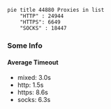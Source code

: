 
```mermaid
pie title 44880 Proxies in list
    "HTTP" : 24944
    "HTTPS": 6649
    "SOCKS" : 18447
```

### Some Info
#### Average Timeout

- mixed: 3.0s
- http: 1.5s
- https: 8.6s
- socks: 6.3s
